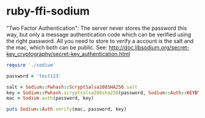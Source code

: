 ruby-ffi-sodium
===============

"Two Factor Authentication": The server never stores the password this way, but only a message authentication code which can be verified using the right password. All you need to store to verify a account is the salt and the mac, which both can be public. See: http://doc.libsodium.org/secret-key_cryptography/secret-key_authentication.html

```ruby
require './sodium'

password = 'test123'

salt = Sodium::Pwhash::ScryptSalsa208SHA256.salt
key = Sodium::Pwhash.scryptsalsa208sha256(password, Sodium::Auth::KEYBYTES, salt)
mac = Sodium.auth(password, key)

puts Sodium::Auth.verify(mac, password, key)
```

